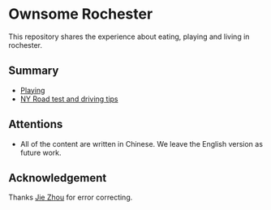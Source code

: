 # Ownsome Rochester
This repository shares the experience about eating, playing and living in rochester. 

## Summary

- [Playing](https://github.com/jshi31/awesome-rochester/tree/master/playing)
- [NY Road test and driving tips](https://github.com/jshi31/awesome-rochester/tree/master/driving)

## Attentions
- All of the content are written in Chinese. We leave the English version as future work.

## Acknowledgement
Thanks [Jie Zhou](https://www.cs.rochester.edu/u/jzhou41/) for error correcting.
